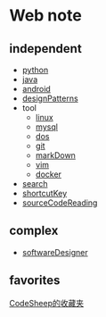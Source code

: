 # Web note

## independent

- [python](post/python/list.md)
- [java](post/java/list.md)
- [android](post/android/list.md)
- [designPatterns](post/designPatterns/list.md)
- tool
    * [linux](post/linux/list.md)
    * [mysql](post/mysql/list.md)
    * [dos](post/dos/dos.md)
    * [git](post/git/list.md)
    * [markDown](post/markDown/list.md)
    * [vim](post/vim/vim.md)
    * [docker](post/docker/docker.md)
- [search](post/search/list.md)
- [shortcutKey](post/shortcutKey/list.md)
- [sourceCodeReading](post/sourceCodeReading/list.md)
<!-- - [createGame](post/createGame/list.md) -->

## complex

- [softwareDesigner](post/softwareDesigner/list.md)



## favorites

[CodeSheep的收藏夹](web/CodeSheep的浏览器收藏夹.html)

